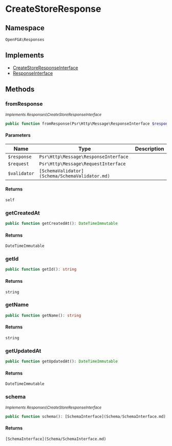 # CreateStoreResponse


## Namespace
`OpenFGA\Responses`

## Implements
* [CreateStoreResponseInterface](Responses/CreateStoreResponseInterface.md)
* [ResponseInterface](Responses/ResponseInterface.md)



## Methods
### fromResponse

*<small>Implements Responses\CreateStoreResponseInterface</small>*  

```php
public function fromResponse(Psr\Http\Message\ResponseInterface $response, Psr\Http\Message\RequestInterface $request, [SchemaValidator](Schema/SchemaValidator.md) $validator): self
```


#### Parameters
| Name | Type | Description |
|------|------|-------------|
| `$response` | `Psr\Http\Message\ResponseInterface` |  |
| `$request` | `Psr\Http\Message\RequestInterface` |  |
| `$validator` | `[SchemaValidator](Schema/SchemaValidator.md)` |  |

#### Returns
`self`

### getCreatedAt


```php
public function getCreatedAt(): DateTimeImmutable
```



#### Returns
`DateTimeImmutable`

### getId


```php
public function getId(): string
```



#### Returns
`string`

### getName


```php
public function getName(): string
```



#### Returns
`string`

### getUpdatedAt


```php
public function getUpdatedAt(): DateTimeImmutable
```



#### Returns
`DateTimeImmutable`

### schema

*<small>Implements Responses\CreateStoreResponseInterface</small>*  

```php
public function schema(): [SchemaInterface](Schema/SchemaInterface.md)
```



#### Returns
`[SchemaInterface](Schema/SchemaInterface.md)`


